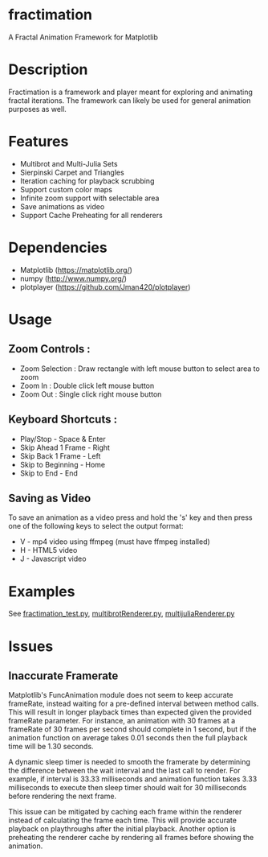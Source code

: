 # fractimation
A Fractal Animation Framework for Matplotlib

# Description
Fractimation is a framework and player meant for exploring and animating fractal iterations.
The framework can likely be used for general animation purposes as well.

# Features
- Multibrot and Multi-Julia Sets
- Sierpinski Carpet and Triangles
- Iteration caching for playback scrubbing
- Support custom color maps
- Infinite zoom support with selectable area
- Save animations as video
- Support Cache Preheating for all renderers

# Dependencies
- Matplotlib (https://matplotlib.org/)
- numpy (http://www.numpy.org/)
- plotplayer (https://github.com/Jman420/plotplayer)

# Usage
## Zoom Controls :
- Zoom Selection : Draw rectangle with left mouse button to select area to zoom
- Zoom In : Double click left mouse button
- Zoom Out : Single click right mouse button

## Keyboard Shortcuts :
* Play/Stop - Space & Enter
* Skip Ahead 1 Frame - Right
* Skip Back 1 Frame - Left
* Skip to Beginning - Home
* Skip to End - End

## Saving as Video
To save an animation as a video press and hold the 's' key and then press one of the following keys
to select the output format:
* V - mp4 video using ffmpeg (must have ffmpeg installed)
* H - HTML5 video
* J - Javascript video

# Examples
See [fractimation_test.py](fractimation-python/fractimation_test.py), [multibrotRenderer.py](fractimation-python/multibrotRenderer.py), [multijuliaRenderer.py](fractimation-python/multijuliaRenderer.py)

# Issues
## Inaccurate Framerate
Matplotlib's FuncAnimation module does not seem to keep accurate frameRate, instead waiting
for a pre-defined interval between method calls.  This will result in longer playback times
than expected given the provided frameRate parameter.  For instance, an animation with 30
frames at a frameRate of 30 frames per second should complete in 1 second, but if the
animation function on average takes 0.01 seconds then the full playback time will be
1.30 seconds.

A dynamic sleep timer is needed to smooth the framerate by determining the difference
between the wait interval and the last call to render.  For example, if interval is 33.33
milliseconds and animation function takes 3.33 milliseconds to execute then sleep timer
should wait for 30 milliseconds before rendering the next frame.

This issue can be mitigated by caching each frame within the renderer instead of
calculating the frame each time.  This will provide accurate playback on playthroughs after
the initial playback.  Another option is preheating the renderer cache by rendering all
frames before showing the animation.